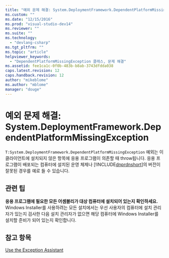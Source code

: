 ```yaml
---
title: "예외 문제 해결: System.DeploymentFramework.DependentPlatformMissingException | Microsoft Docs"
ms.custom: ""
ms.date: "12/15/2016"
ms.prod: "visual-studio-dev14"
ms.reviewer: ""
ms.suite: ""
ms.technology: 
  - "devlang-csharp"
ms.tgt_pltfrm: ""
ms.topic: "article"
helpviewer_keywords: 
  - "DependentPlatformMissingException 클래스, 문제 해결"
ms.assetid: fee1ca1c-0f0b-483b-b8ab-3743dfdda038
caps.latest.revision: 12
caps.handback.revision: 12
author: "mikeblome"
ms.author: "mblome"
manager: "douge"
---
```

# 예외 문제 해결: System.DeploymentFramework.DependentPlatformMissingException
`T:System.DeploymentFramework.DependentPlatformMissingException` 예외는 이 클라이언트에 설치되지 않은 항목에 응용 프로그램이 의존할 때 throw됩니다. 응용 프로그램이 배포되는 컴퓨터에 설치된 운영 체제나 [!INCLUDE[dnprdnshort](../Token/dnprdnshort_md.md)]의 버전이 잘못된 경우를 예로 들 수 있습니다.  
  
## 관련 팁  
 **응용 프로그램에 필요한 모든 어셈블리가 대상 컴퓨터에 설치되어 있는지 확인하세요.**  
 Windows Installer를 사용하려는 모든 설치에서는 우선 사용자의 컴퓨터에 설치 관리자가 있는지 검사한 다음 설치 관리자가 없으면 해당 컴퓨터에 Windows Installer를 설치할 준비가 되어 있는지 확인합니다.  
  
## 참고 항목  
 [Use the Exception Assistant](../Topic/How%20to:%20Use%20the%20Exception%20Assistant.md)